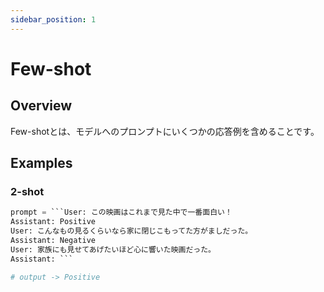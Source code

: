 ```yaml
---
sidebar_position: 1
---
```


# Few-shot
## Overview
Few-shotとは、モデルへのプロンプトにいくつかの応答例を含めることです。

## Examples
### 2-shot
```python
prompt = ```User: この映画はこれまで見た中で一番面白い！
Assistant: Positive
User: こんなもの見るくらいなら家に閉じこもってた方がましだった。
Assistant: Negative
User: 家族にも見せてあげたいほど心に響いた映画だった。
Assistant: ```

# output -> Positive
```
